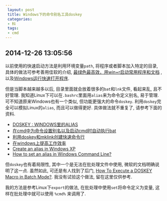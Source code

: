 ```yaml
---
 layout: post
 title: Windows下的命令别名工具doskey
 categories:
 - 科
 tags:
 - cmd
---
```


## 2014-12-26 13:05:56

以前使用的快速启动方法是利用环境变量`path`, 将程序或者脚本加入特定的目录,
具体的做法可参考善用佳软的介绍, [最绿色最高效，用win+r启动常用程序和文档](http://xbeta.info/win-run.htm)
, 以及[Windows运行快速打开程序](http://www.winseliu.com/blog/2014/02/23/quickly-open-program-in-windows/).

但是当脚本越来越多以后, 目录里面就会放着很多的`bat`和`lnk`文件, 看起来乱, 且不好管理.
我知道Linux下可以在`.bashrc`里面用`alias`来为命令定义别名, 易于管理. 
可不知道原来Windows也有一个类似, 但功能更强大的命令`doskey`.
利用`doskey`完全可以模拟Linux的`alias`, 而且可以做得更好.
具体做法就不重复了, 请参考下面的资料.

- [DOSKEY : WINDOWS里的ALIAS](https://codemelody.wordpress.com/2014/04/14/doskey-windows%E9%87%8C%E7%9A%84alias/)
- [在cmd中为命令设置别名以及启动cmd时自动执行bat](http://www.cnblogs.com/fstang/archive/2013/04/06/3002006.html)
- [利用doskey和mklink创建快速命令行](http://www.verydemo.com/demo_c482_i12087.html)
- [在windows上提高工作效率](http://www.cnblogs.com/meekcrocodile/archive/2012/05/13/2498329.html)
- [Create an alias in Windows XP](http://superuser.com/questions/49170/create-an-alias-in-windows-xp)
- [How to set an alias in Windows Command Line?](http://superuser.com/questions/560519/how-to-set-an-alias-in-windows-command-line)

但`doskey`也有着局限性, 其中一个是无法在批处理文件中使用, 微软的文档明确说明了这一点.
虽然如此, 可还是有人找到了后门,
[How To Execute a DOSKEY Macro in Batch Mode?](http://www.fpschultze.de/modules/smartfaq/faq.php?faqid=22).
我没有试验这个做法, 留在这里仅供参考.

我的方法是参考Linux下`export`的做法, 在批处理中使用`set`将命令定义为变量,
这样在批处理中就可以使用 `%cmd%` 来调用了.



